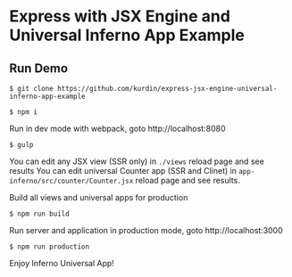 # Express with JSX Engine and Universal Inferno App Example

## Run Demo

`$ git clone https://github.com/kurdin/express-jsx-engine-universal-inferno-app-example`

`$ npm i`

Run in dev mode with webpack, goto http://localhost:8080

`$ gulp`

You can edit any JSX view (SSR only) in `./views` reload page and see results
You can edit universal Counter app (SSR and Clinet) in `app-inferno/src/counter/Counter.jsx` reload page and see results.

Build all views and universal apps for production

`$ npm run build`

Run server and application in production mode, goto http://localhost:3000 

`$ npm run production`

Enjoy Inferno Universal App!
